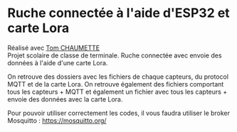 # Ruche connectée à l'aide d'ESP32 et carte Lora
Réalisé avec [Tom CHAUMETTE](https://github.com/El-Tome)  
Projet scolaire de classe de terminale. Ruche connectée avec envoie des données à l'aide d'une carte Lora.

On retrouve des dossiers avec les fichiers de chaque capteurs, du protocol MQTT et de la carte Lora.
On retrouve également des fichiers comportant tous les capteurs + MQTT et également un fichier avec tous les capteurs + envoie des données avec la carte Lora. 

Pour pouvoir utiliser correctement les codes, il vous faudra utiliser le broker Mosquitto : https://mosquitto.org/
